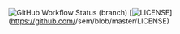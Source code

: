 ![GitHub Workflow Status (branch)](https://img.shields.io/github/actions/workflow/status/Shvoruk/sem/main.yml?branch=master)
[![LICENSE](https://img.shields.io/github/license/<github-username>/sem.svg?style=flat-square)]
(https://github.com/<github-username>/sem/blob/master/LICENSE)